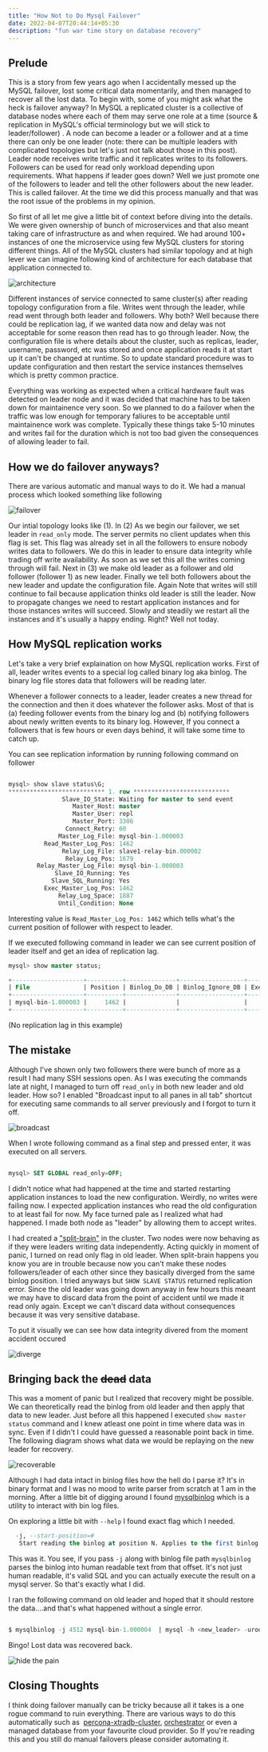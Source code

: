 ```yaml
---
title: "How Not to Do Mysql Failover"
date: 2022-04-07T20:44:14+05:30
description: "fun war time story on database recovery"
---
```

## Prelude 

This is a story from few years ago when I accidentally messed up the MySQL failover, lost some critical data momentarily, and then managed to recover all the lost data. To begin with, some of you might ask what the heck is failover anyway? In MySQL a replicated cluster is a collective of database nodes where each of them may serve one role at a time (source & replication in MySQL's official terminology but we will stick to leader/follower) . A node can become a leader or a follower and at a time there can only be one leader (note: there can be multiple leaders with complicated topologies but let's just not talk about those in this post). Leader node receives write traffic and it replicates writes to its followers. Followers can be used for read only workload depending upon requirements. What happens if leader goes down? Well we just promote one of the followers to leader and tell the other followers about the new leader. This is called failover. At the time we did this process manually and that was the root issue of the problems in my opinion.

So first of all let me give a little bit of context before diving into the details. We were given ownership of bunch of microservices and that also meant taking care of infrastructure as and when required. We had around 100+ instances of one the microservice using few MySQL clusters for storing different things. All of the MySQL clusters had similar topology and at high lever we can imagine following kind of architecture for each database that application connected to.

![architecture](https://i.imgur.com/Re25lYz.png)

Different instances of service connected to same cluster(s) after reading topology configuration from a file. Writes went through the leader, while read went through both leader and followers. Why both? Well because there could be replication lag, if we wanted data now and delay was not acceptable for some reason then read has to go through leader. Now, the configuration file is where details about the cluster, such as replicas, leader, username, password, etc was stored and once application reads it at start up it can't be changed at runtime. So to update standard procedure was to update configuration and then restart the service instances themselves which is pretty common practice. 

Everything was working as expected when a critical hardware fault was detected on leader node and it was decided that machine has to be taken down for maintainence very soon. So we planned to do a failover when the traffic was low enough for temporary faliures to be acceptable until maintainence work was complete. Typically these things take 5-10 minutes and writes fail for the duration which is not too bad given the consequences of allowing leader to fail. 

## How we do failover anyways?

There are various automatic and manual ways to do it. We had a manual process which looked something like following

![failover](https://i.imgur.com/axkp9T7.png)

Our intial topology looks like (1). In (2) As we begin our failover, we set leader in `read_only` mode. The server permits no client updates when this flag is set. This flag was already set in all the followers to ensure nobody writes data to followers. We do this in leader to ensure data integrity while trading off write availability. As soon as we set this all the writes coming through will fail. Next in (3) we make old leader as a follower and old follower (follower 1) as new leader. Finally we tell both followers about the new leader and update the configuration file. Again Note that writes will still continue to fail because application thinks old leader is still the leader. Now to propagate changes we need to restart application instances and for those instances writes will succeed. Slowly and steadily we restart all the instances and it's usually a happy ending. Right? Well not today.

## How MySQL replication works

Let's take a very brief explaination on how MySQL replication works. First of all, leader writes events to a special log called binary log aka binlog. The binary log file stores data that followers will be reading later.

Whenever a follower connects to a leader, leader creates a new thread for the connection and then it does whatever the follower asks. Most of that is (a) feeding follower events from the binary log and (b) notifying followers about newly written events to its binary log. However, If you connect a followers that is few hours or even days behind, it will take some time to catch up.

You can see replication information by running following command on follower

```SQL

mysql> show slave status\G;
*************************** 1. row ***************************
               Slave_IO_State: Waiting for master to send event
                  Master_Host: master
                  Master_User: repl
                  Master_Port: 3306
                Connect_Retry: 60
              Master_Log_File: mysql-bin-1.000003
          Read_Master_Log_Pos: 1462
               Relay_Log_File: slave1-relay-bin.000002
                Relay_Log_Pos: 1679
        Relay_Master_Log_File: mysql-bin-1.000003
             Slave_IO_Running: Yes
            Slave_SQL_Running: Yes
          Exec_Master_Log_Pos: 1462
              Relay_Log_Space: 1887
              Until_Condition: None
```

Interesting value is `Read_Master_Log_Pos: 1462` which tells what's the current position of follower with respect to leader. 

If we executed following command in leader we can see current position of leader itself and get an idea of replication lag.

```SQL
mysql> show master status;

+--------------------+----------+--------------+------------------+-------------------+
| File               | Position | Binlog_Do_DB | Binlog_Ignore_DB | Executed_Gtid_Set |
+--------------------+----------+--------------+------------------+-------------------+
| mysql-bin-1.000003 |     1462 |              |                  |                   |
+--------------------+----------+--------------+------------------+-------------------+
```

(No replication lag in this example)

## The mistake

Although I've shown only two followers there were bunch of more as a result I had many SSH sessions open. As I was executing the commands late at night, I managed to turn off `read_only` in both new leader and old leader. How so? I enabled "Broadcast input to all panes in all tab" shortcut for executing same commands to all server previously and I forgot to turn it off.

![broadcast](https://i.imgur.com/k3Lhem5.png)

When I wrote following command as a final step and pressed enter, it was executed on all servers.

```SQL

mysql> SET GLOBAL read_only=OFF;

```

I didn't notice what had happened at the time and started restarting application instances to load the new configuration. Weirdly, no writes were failing now. I expected application instances who read the old configuration to at least fail for now. My face turned pale as I realized what had happened. I made both node as "leader" by allowing them to accept writes.

I had created a ["split-brain"](https://en.wikipedia.org/wiki/Split-brain_(computing)) in the cluster. Two nodes were now behaving as if they were leaders writing data independently. Acting quickly in moment of panic, I turned on read only flag in old leader. When split-brain happens you know you are in trouble because now you can't make these nodes followers/leader of each other since they basically diverged from the same binlog position. I tried anyways but `SHOW SLAVE STATUS` returned replication error. Since the old leader was going down anyway in few hours this meant we may have to discard data from the point of accident until we made it read only again. Except we can't discard data without consequences because it was very sensitive database. 

To put it visually we can see how data integrity divered from the moment accident occured

![diverge](https://i.imgur.com/1Eg04nN.png)

## Bringing back the ~~dead~~ data

This was a moment of panic but I realized that recovery might be possible. We can theoretically read the binlog from old leader and then apply that data to new leader. Just before all this happened I executed `show master status` command and I knew atleast one point in time where data was in sync. Even if I didn't I could have guessed a reasonable point back in time. The following diagram shows what data we would be replaying on the new leader for recovery. 

![recoverable](https://i.imgur.com/1ZNMqIO.png)

Although I had data intact in binlog files how the hell do I parse it? It's in binary format and I was no mood to write parser from scratch at 1 am in the morning. After a little bit of digging around I found [mysqlbinlog](https://dev.mysql.com/doc/refman/8.0/en/mysqlbinlog.html) which is a utility to interact with bin log files. 

On exploring a little bit with `--help` I found exact flag which I needed.

```SQL
  -j, --start-position=# 
   Start reading the binlog at position N. Applies to the first binlog passed on the command line.
```

This was it. You see, if you pass `-j` along with binlog file path `mysqlbinlog` parses the binlog into human readable text from that offset. It's not just human readable, it's valid SQL and you can actually execute the result on a mysql server. So that's exactly what I did. 

I ran the following command on old leader and hoped that it should restore the data....and that's what happened without a single error.

```SQL

$ mysqlbinlog -j 4512 mysql-bin-1.000004  | mysql -h <new_leader> -uroot -p

```

Bingo! Lost data was recovered back. 

![hide the pain](https://i.imgur.com/fH4gja2.jpg)

## Closing Thoughts

I think doing failover manually can be tricky because all it takes is a one rogue command to ruin everything. There are various ways to do this automatically such as  [percona-xtradb-cluster](https://www.percona.com/doc/percona-xtradb-cluster/LATEST/manual/failover.html), [orchestrator](https://github.com/openark/orchestrator/blob/master/docs/topology-recovery.md) or even a managed database from your favourite cloud provider. So If you're reading this and you still do manual failovers please consider automating it.















